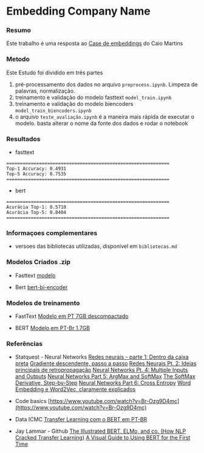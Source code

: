 # Embedding Company Name

### Resumo 

Este trabalho é uma resposta ao [Case de embeddings](https://github.com/CaioMar/case_data_science_embeddings) do Caio Martins 


### Metodo
Este Estudo foi dividido em três partes
1. pré-processamento dos dados no arquivo `preprocess.ipynb`.
Limpeza de palavras, normalização. 
2. treinamento e validação do modelo fasttext `model_train.ipynb`
3. treinamento e validação do modelo biencoders `model_train_biencoders.ipynb`
4. o arquivo `teste_avaliação.ipynb` é a maneira mais rápida de executar o modelo. basta alterar o nome da fonte dos dados e rodar o notebook 

### Resultados 

* fasttext
```
============================================================
Top-1 Accuracy: 0.4931
Top-5 Accuracy: 0.7535
============================================================
```
* bert
``` 
============================================================
Acurácia Top-1: 0.5710
Acurácia Top-5: 0.8404
============================================================
```

### Informaçoes complementares

* versoes das bibliotecas utilizadas, disponível em `bibliotecas.md`

### Modelos Criados .zip

* Fasttext
[modelo](https://www.4shared.com/folder/AgIItsxV/Modelo-fasttext.html)

* Bert
[bert-bi-encoder](https://www.4shared.com/s/fl4VZLvZ1ku)

### Modelos de treinamento

* FastText
  [Modelo em PT 7GB descompactado](https://dl.fbaipublicfiles.com/fasttext/vectors-crawl/cc.pt.300.bin.gz)

* BERT
  [Modelo em PT-Br 1.7GB](https://huggingface.co/neuralmind/bert-base-portuguese-cased/tree/main)

### Referências

* Statquest - Neural Networks
  [Redes neurais - parte 1: Dentro da caixa preta](https://www.youtube.com/watch?v=CqOfi41LfDw&list=PLblh5JKOoLUIxGDQs4LFFD--41Vzf-ME1&index=2)
  [Gradiente descendente, passo a passo](https://www.youtube.com/watch?v=sDv4f4s2SB8&list=PLblh5JKOoLUIxGDQs4LFFD--41Vzf-ME1&index=4)
  [Redes Neurais Pt. 2: Ideias principais de retropropagação](https://www.youtube.com/watch?v=IN2XmBhILt4&list=PLblh5JKOoLUIxGDQs4LFFD--41Vzf-ME1&index=5)
  [Neural Networks Pt. 4: Multiple Inputs and Outputs](https://www.youtube.com/watch?v=83LYR-1IcjA&list=PLblh5JKOoLUIxGDQs4LFFD--41Vzf-ME1&index=9)
  [Neural Networks Part 5: ArgMax and SoftMax](https://www.youtube.com/watch?v=KpKog-L9veg&list=PLblh5JKOoLUIxGDQs4LFFD--41Vzf-ME1&index=10)
  [The SoftMax Derivative, Step-by-Step](https://www.youtube.com/watch?v=M59JElEPgIg&list=PLblh5JKOoLUIxGDQs4LFFD--41Vzf-ME1&index=11)
  [Neural Networks Part 6: Cross Entropy](https://www.youtube.com/watch?v=6ArSys5qHAU&list=PLblh5JKOoLUIxGDQs4LFFD--41Vzf-ME1&index=12)
  [Word Embedding e Word2Vec, claramente explicados](https://www.youtube.com/watch?v=viZrOnJclY0)

* Code basics
  [https://www.youtube.com/watch?v=Br-Ozg9D4mc](https://www.youtube.com/watch?v=Br-Ozg9D4mc)

* Data ICMC
  [Transfer Learning com o BERT em PT-BR](https://www.youtube.com/watch?v=kRyOAapLpIo)

* Jay Lammar - Github
  [The Illustrated BERT, ELMo, and co. (How NLP Cracked Transfer Learning)](https://jalammar.github.io/illustrated-bert/)
  [A Visual Guide to Using BERT for the First Time](https://jalammar.github.io/a-visual-guide-to-using-bert-for-the-first-time/)

